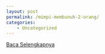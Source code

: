 ```yaml
---
layout: post
permalink: /mimpi-membunuh-2-orang/
categories:
    - Uncategorized
---
```


[Baca Selengkapnya](/06)
